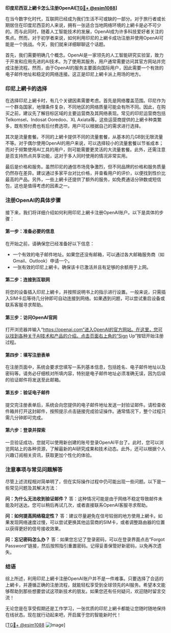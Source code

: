 **印度尼西亚上網卡怎么注册OpenAI[[TG💪+ @esim1088](https://t.me/s/esim1088)]**

在当今数字化时代，互联网已经成为我们生活不可或缺的一部分。对于旅行者或长期居住在印度尼西亚的人来说，拥有一张适合当地网络环境的上網卡是必不可少的。而与此同时，随着人工智能技术的发展，OpenAI成为许多科技爱好者关注的焦点。然而，对于初学者来说，如何利用印尼的上網卡成功注册并使用OpenAI可能是一个挑战。今天，我们就来详细聊聊这个话题。

首先，我们需要明确几个概念。OpenAI是一家领先的人工智能研究实验室，致力于开发和应用先进的AI技术。为了使用其服务，用户通常需要访问其官方网站并完成注册流程。然而，由于OpenAI的服务主要面向国际用户，因此需要一个有效的电子邮件地址和稳定的网络连接。这正是印尼上網卡派上用场的地方。

### 印尼上網卡的选择

在选择印尼上網卡时，有几个关键因素需要考虑。首先是网络覆盖范围。印尼作为一个群岛国家，地理条件复杂，不同地区的网络质量可能会有所不同。因此，在购买之前，建议先了解目标区域的主要运营商及其网络表现。常见的印尼运营商包括Telkomsel、Indosat Ooredoo、XL Axiata等。这些运营商提供的上網卡种类繁多，既有预付费也有后付费选项，用户可以根据自己的需求进行选择。

其次是流量套餐。不同的上網卡提供不同的流量套餐，从基本的几GB到无限流量不等。对于偶尔使用OpenAI的用户来说，可以选择较小的流量套餐以节省成本；而对于频繁使用AI工具的用户，则可能需要更灵活的大流量套餐。此外，还需注意是否支持热点共享功能，这对于多人同时使用的情况非常实用。

最后是价格和服务。虽然印尼的通信市场竞争激烈，但不同品牌的价格和服务质量仍然存在差异。建议通过多家平台对比价格，并查看用户的评价，以便找到性价比最高的产品。另外，一些上網卡还提供了额外的服务，如免费通话分钟数或短信包，这也是值得考虑的因素之一。

### 注册OpenAI的具体步骤

接下来，我们将详细介绍如何利用印尼上網卡注册OpenAI账户。以下是具体的步骤：

#### 第一步：准备必要的信息
在开始之前，请确保您已经准备好以下信息：
- 一个有效的电子邮件地址。如果您还没有邮箱，可以通过各大邮箱服务商（如Gmail、Outlook）申请一个。
- 一张有效的印尼上網卡。确保该卡已激活并且有足够的余额用于上网。

#### 第二步：连接到互联网
将您的设备插入印尼上網卡，并按照说明书上的指示进行设置。一般来说，只需插入SIM卡后等待几分钟即可自动连接到网络。如果遇到问题，可以尝试重启设备或联系客服寻求帮助。

#### 第三步：访问OpenAI官网
打开浏览器并输入“https://openai.com”进入OpenAI的官方网站。在这里，您可以找到各种关于AI技术和产品的介绍。点击页面右上角的“Sign Up”按钮开始注册过程。

#### 第四步：填写注册表单
在注册页面中，系统会要求您填写一系列基本信息，包括姓名、电子邮件地址以及密码等。请务必仔细核对所填内容，特别是电子邮件地址必须准确无误，因为后续的验证邮件将发送至此邮箱。

#### 第五步：验证电子邮件
提交完注册表单后，系统会向您提供的电子邮件地址发送一封验证邮件。请检查收件箱并打开这封邮件，按照提示点击链接完成验证操作。通常情况下，整个过程只需几分钟即可完成。

#### 第六步：登录并探索
一旦验证成功，您就可以使用新创建的账号登录OpenAI平台了。此时，您可以浏览网站上的各种资源，了解最新的AI研究成果和技术动态。此外，还可以根据个人兴趣订阅相关资讯，获取更加个性化的体验。

### 注意事项与常见问题解答

尽管上述流程相对简单明了，但在实际操作过程中仍可能出现一些问题。以下是一些常见问题及其解决方法：

**问：为什么无法收到验证邮件？**
答：这种情况可能是由于网络不稳定导致邮件未能及时送达。您可以稍后再试几次，或者直接联系OpenAI客服寻求帮助。

**问：如何提高网络稳定性？**
答：建议尽量避免在信号较弱的地方使用上網卡。如果发现网络速度过慢，可以尝试更换其他运营商的SIM卡，或者调整路由器的位置以获得更好的信号接收效果。

**问：忘记密码怎么办？**
答：如果您忘记了登录密码，可以在登录界面点击“Forgot Password”链接，然后按照指引重置密码。记得妥善保管好新密码，以免再次遗失。

### 结语

综上所述，利用印尼上網卡注册OpenAI账户并不是一件难事。只要选择了合适的上網卡，并遵循正确的注册流程，就能轻松享受到全球领先的AI服务。希望本文能够帮助到那些想要尝试这项新技术的朋友。如果您还有任何疑问，欢迎随时留言交流！

无论您是在享受假期还是工作学习，一张优质的印尼上網卡都能让您随时随地保持在线状态。现在就行动起来吧，开启属于您的智能新时代！

[[TG💪+ @esim1088](https://t.me/s/esim1088) ![Image](https://i.postimg.cc/4NQfJmqS/Snipaste-2025-05-13-00-14-12.png)]